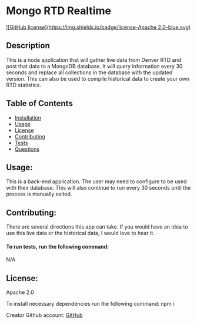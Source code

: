 
  # Mongo RTD Realtime
  [![GitHub license](https://img.shields.io/badge/license-Apache 2.0-blue.svg)](https://github.com/tsbolty/mongo-rtd-realtime)
  
  ## Description
  This is a node application that will gather live data from Denver RTD and post that data to a MongoDB database. It will query information every 30 seconds and replace all collections in the database with the updated version. This can also be used to compile historical data to create your own RTD statistics.

  

  ## Table of Contents

  * [Installation](#Installation)
  * [Usage](#Usage)
  * [License](#License)
  * [Contributing](#Contributing)
  * [Tests](#Tests)
  * [Questions](#Questions)

  ## Usage: 
  This is a back-end application. The user may need to configure to be used with their database. This will also continue to run every 30 seconds until the process is manually exited.
  
  ## Contributing: 
  There are several directions this app can take. If you would have an idea to use this live data or the historical data, I would love to hear it. 
  
  #### To run tests, run the following command: 
  N/A
  
  ## License: 
  Apache 2.0
  
  To install necessary dependencies run the following command: npm i
  
  Creator Github account: [GitHub](https://github.com/tsbolty)
  
